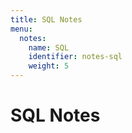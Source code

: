 ```yaml
---
title: SQL Notes
menu:
  notes:
    name: SQL
    identifier: notes-sql
    weight: 5
---
```


# SQL Notes
